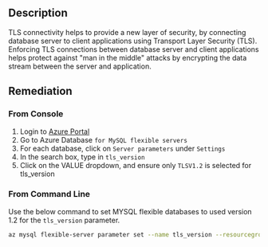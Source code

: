 ## Description

TLS connectivity helps to provide a new layer of security, by connecting database server to client applications using Transport Layer Security (TLS). Enforcing TLS connections between database server and client applications helps protect against "man in the middle" attacks by encrypting the data stream between the server and application.

## Remediation

### From Console

1. Login to [Azure Portal](https://portal.azure.com)
2. Go to Azure Database `for MySQL flexible servers`
3. For each database, click on `Server parameters` under `Settings`
4. In the search box, type in `tls_version`
5. Click on the VALUE dropdown, and ensure only `TLSV1.2` is selected for tls_version

### From Command Line

Use the below command to set MYSQL flexible databases to used version 1.2 for the
`tls_version` parameter.

```bash
az mysql flexible-server parameter set --name tls_version --resourcegroup <resourceGroupName> --server-name <serverName> --value TLSV1.2
```
